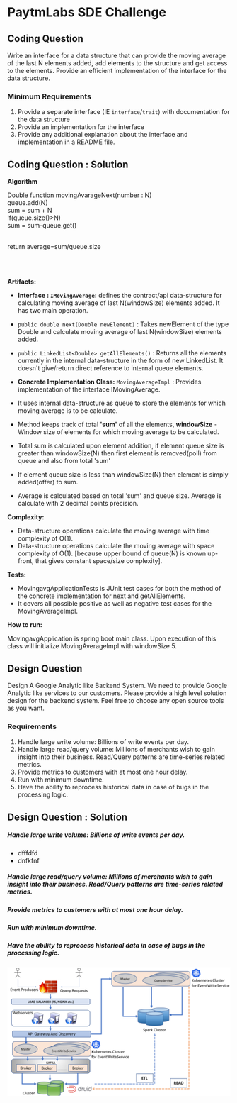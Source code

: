 # PaytmLabs SDE Challenge

## Coding Question

Write an interface for a data structure that can provide the moving average of the last N elements added, add elements to the structure and get access to the elements. Provide an efficient implementation of the interface for the data structure.

### Minimum Requirements

1. Provide a separate interface (IE `interface`/`trait`) with documentation for the data structure
2. Provide an implementation for the interface
3. Provide any additional explanation about the interface and implementation in a README file.

## Coding Question : Solution

<b>Algorithm</b>


Double function movingAvarageNext(number : N)<br>
	queue.add(N)<br>
	sum = sum + N <br>
if(queue.size()>N)<br>
	sum = sum-queue.get()<br><br>

return average=sum/queue.size

<br><br>

<b>Artifacts:</b>

- <b>Interface : ``IMovingAverage``:</b> defines the contract/api data-structure for calculating moving average of last N(windowSize) elements added. It has two main operation.
- ``public double next(Double newElement)`` : Takes newElement of the type Double and calculate moving average of last N(windowSize) elements added. 
- ``public LinkedList<Double> getAllElements()`` : Returns all the elements currently in the internal data-structure in the form of new LinkedList. It doesn't give/return direct reference to internal queue elements. 


- <b>Concrete Implementation Class:</b> ``MovingAverageImpl`` : Provides implementation of the interface IMovingAverage.
- It uses internal data-structure as queue to store the elements for which moving average is to be calculate.
- Method keeps track of total <b>'sum'</b> of all the elements,  <b>windowSize</b> - Window size of elements for which moving average to be calculated.
- Total sum is calculated upon element addition, if element queue size is greater than windowSize(N) then first element is removed(poll) from queue and also from total 'sum' 
- If element queue size is less than  windowSize(N) then element is simply added(offer) to sum.
- Average is calculated based on total 'sum' and queue size. Average is calculate with 2 decimal points precision.

<b>Complexity:</b>

- Data-structure operations calculate the moving average with time complexity of O(1).
- Data-structure operations calculate the moving average with space complexity of O(1). [because upper bound of queue(N) is known up-front, that gives constant space/size complexity].

<b>Tests:</b>

- MovingavgApplicationTests is JUnit test cases for both the method of the concrete implementation for  next and getAllElements.
- It covers all possible positive as well as negative test cases for the MovingAverageImpl.


<b>How to run:</b>

MovingavgApplication is spring boot main class. Upon execution of this class will initialize MovingAverageImpl with windowSize 5.

## Design Question

Design A Google Analytic like Backend System.
We need to provide Google Analytic like services to our customers. Please provide a high level solution design for the backend system. Feel free to choose any open source tools as you want.

### Requirements

1. Handle large write volume: Billions of write events per day.
2. Handle large read/query volume: Millions of merchants wish to gain insight into their business. Read/Query patterns are time-series related metrics.
3. Provide metrics to customers with at most one hour delay.
4. Run with minimum downtime.
5. Have the ability to reprocess historical data in case of bugs in the processing logic.


## Design Question : Solution



##### Handle large write volume: Billions of write events per day.
- dfffdfd
- dnfkfnf

##### Handle large read/query volume: Millions of merchants wish to gain insight into their business. Read/Query patterns are time-series related metrics.
##### Provide metrics to customers with at most one hour delay.
##### Run with minimum downtime.
##### Have the ability to reprocess historical data in case of bugs in the processing logic.


![alt text](https://github.com/mehul-kaps/SDEChallenge/blob/master/images/Analytics-Backend.png)

